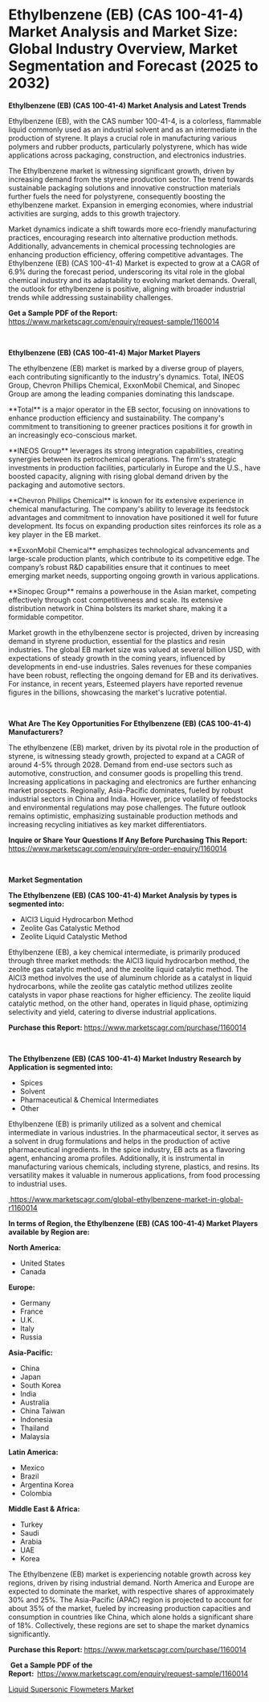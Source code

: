 <p><h1>Ethylbenzene (EB) (CAS 100-41-4) Market Analysis and Market Size: Global Industry Overview, Market Segmentation and Forecast (2025 to 2032)</h1></p><p><strong>Ethylbenzene (EB) (CAS 100-41-4) Market Analysis and Latest Trends</strong></p>
<p><p>Ethylbenzene (EB), with the CAS number 100-41-4, is a colorless, flammable liquid commonly used as an industrial solvent and as an intermediate in the production of styrene. It plays a crucial role in manufacturing various polymers and rubber products, particularly polystyrene, which has wide applications across packaging, construction, and electronics industries.</p><p>The Ethylbenzene market is witnessing significant growth, driven by increasing demand from the styrene production sector. The trend towards sustainable packaging solutions and innovative construction materials further fuels the need for polystyrene, consequently boosting the ethylbenzene market. Expansion in emerging economies, where industrial activities are surging, adds to this growth trajectory.</p><p>Market dynamics indicate a shift towards more eco-friendly manufacturing practices, encouraging research into alternative production methods. Additionally, advancements in chemical processing technologies are enhancing production efficiency, offering competitive advantages. The Ethylbenzene (EB) (CAS 100-41-4) Market is expected to grow at a CAGR of 6.9% during the forecast period, underscoring its vital role in the global chemical industry and its adaptability to evolving market demands. Overall, the outlook for ethylbenzene is positive, aligning with broader industrial trends while addressing sustainability challenges.</p></p>
<p><strong>Get a Sample PDF of the Report:&nbsp;</strong> <a href="https://www.marketscagr.com/enquiry/request-sample/1160014?utm_campaign=3460&utm_medium=2&utm_source=Github&utm_content=ia&utm_term=22032025&utm_id=ethylbenzene-eb-cas-100-41-4">https://www.marketscagr.com/enquiry/request-sample/1160014</a></p>
<p>&nbsp;</p>
<p><strong>Ethylbenzene (EB) (CAS 100-41-4) Major Market Players</strong></p>
<p><p>The ethylbenzene (EB) market is marked by a diverse group of players, each contributing significantly to the industry's dynamics. Total, INEOS Group, Chevron Phillips Chemical, ExxonMobil Chemical, and Sinopec Group are among the leading companies dominating this landscape.</p><p>**Total** is a major operator in the EB sector, focusing on innovations to enhance production efficiency and sustainability. The company's commitment to transitioning to greener practices positions it for growth in an increasingly eco-conscious market.</p><p>**INEOS Group** leverages its strong integration capabilities, creating synergies between its petrochemical operations. The firm's strategic investments in production facilities, particularly in Europe and the U.S., have boosted capacity, aligning with rising global demand driven by the packaging and automotive sectors.</p><p>**Chevron Phillips Chemical** is known for its extensive experience in chemical manufacturing. The company's ability to leverage its feedstock advantages and commitment to innovation have positioned it well for future development. Its focus on expanding production sites reinforces its role as a key player in the EB market.</p><p>**ExxonMobil Chemical** emphasizes technological advancements and large-scale production plants, which contribute to its competitive edge. The company’s robust R&D capabilities ensure that it continues to meet emerging market needs, supporting ongoing growth in various applications.</p><p>**Sinopec Group** remains a powerhouse in the Asian market, competing effectively through cost competitiveness and scale. Its extensive distribution network in China bolsters its market share, making it a formidable competitor.</p><p>Market growth in the ethylbenzene sector is projected, driven by increasing demand in styrene production, essential for the plastics and resin industries. The global EB market size was valued at several billion USD, with expectations of steady growth in the coming years, influenced by developments in end-use industries. Sales revenues for these companies have been robust, reflecting the ongoing demand for EB and its derivatives. For instance, in recent years, Esteemed players have reported revenue figures in the billions, showcasing the market's lucrative potential.</p></p>
<p>&nbsp;</p>
<p><strong>What Are The Key Opportunities For Ethylbenzene (EB) (CAS 100-41-4) Manufacturers?</strong></p>
<p><p>The ethylbenzene (EB) market, driven by its pivotal role in the production of styrene, is witnessing steady growth, projected to expand at a CAGR of around 4-5% through 2028. Demand from end-use sectors such as automotive, construction, and consumer goods is propelling this trend. Increasing applications in packaging and electronics are further enhancing market prospects. Regionally, Asia-Pacific dominates, fueled by robust industrial sectors in China and India. However, price volatility of feedstocks and environmental regulations may pose challenges. The future outlook remains optimistic, emphasizing sustainable production methods and increasing recycling initiatives as key market differentiators.</p></p>
<p><strong>Inquire or Share Your Questions If Any Before Purchasing This Report:</strong> <a href="https://www.marketscagr.com/enquiry/pre-order-enquiry/1160014?utm_campaign=3460&utm_medium=2&utm_source=Github&utm_content=ia&utm_term=22032025&utm_id=ethylbenzene-eb-cas-100-41-4">https://www.marketscagr.com/enquiry/pre-order-enquiry/1160014</a></p>
<p>&nbsp;</p>
<p><strong>Market Segmentation</strong></p>
<p><strong>The Ethylbenzene (EB) (CAS 100-41-4) Market Analysis by types is segmented into:</strong></p>
<p><ul><li>AlCl3 Liquid Hydrocarbon Method</li><li>Zeolite Gas Catalystic Method</li><li>Zeolite Liquid Catalystic Method</li></ul></p>
<p><p>Ethylbenzene (EB), a key chemical intermediate, is primarily produced through three market methods: the AlCl3 liquid hydrocarbon method, the zeolite gas catalytic method, and the zeolite liquid catalytic method. The AlCl3 method involves the use of aluminum chloride as a catalyst in liquid hydrocarbons, while the zeolite gas catalytic method utilizes zeolite catalysts in vapor phase reactions for higher efficiency. The zeolite liquid catalytic method, on the other hand, operates in liquid phase, optimizing selectivity and yield, catering to diverse industrial applications.</p></p>
<p><strong>Purchase this Report:&nbsp;</strong><a href="https://www.marketscagr.com/purchase/1160014?utm_campaign=3460&utm_medium=2&utm_source=Github&utm_content=ia&utm_term=22032025&utm_id=ethylbenzene-eb-cas-100-41-4">https://www.marketscagr.com/purchase/1160014</a></p>
<p>&nbsp;</p>
<p><strong>The Ethylbenzene (EB) (CAS 100-41-4) Market Industry Research by Application is segmented into:</strong></p>
<p><ul><li>Spices</li><li>Solvent</li><li>Pharmaceutical & Chemical Intermediates</li><li>Other</li></ul></p>
<p><p>Ethylbenzene (EB) is primarily utilized as a solvent and chemical intermediate in various industries. In the pharmaceutical sector, it serves as a solvent in drug formulations and helps in the production of active pharmaceutical ingredients. In the spice industry, EB acts as a flavoring agent, enhancing aroma profiles. Additionally, it is instrumental in manufacturing various chemicals, including styrene, plastics, and resins. Its versatility makes it valuable in numerous applications, from food processing to industrial uses.</p></p>
<p><a href="https://www.marketscagr.com/global-ethylbenzene-market-in-global-r1160014?utm_campaign=3460&utm_medium=2&utm_source=Github&utm_content=ia&utm_term=22032025&utm_id=ethylbenzene-eb-cas-100-41-4">&nbsp;https://www.marketscagr.com/global-ethylbenzene-market-in-global-r1160014</a></p>
<p><strong>In terms of Region, the Ethylbenzene (EB) (CAS 100-41-4) Market Players available by Region are:</strong></p>
<p>
    <p> <strong> North America: </strong>
        <ul>
            <li>United States</li>
            <li>Canada</li>
        </ul>
        </p> 
    <p> <strong> Europe: </strong>
        <ul>
            <li>Germany</li>
            <li>France</li>
            <li>U.K.</li>
            <li>Italy</li>
            <li>Russia</li>
        </ul>
        </p> 
    <p> <strong> Asia-Pacific: </strong>
        <ul>
            <li>China</li>
            <li>Japan</li>
            <li>South Korea</li>
            <li>India</li>
            <li>Australia</li>
            <li>China Taiwan</li>
            <li>Indonesia</li>
            <li>Thailand</li>
            <li>Malaysia</li>
        </ul>
        </p> 
    <p> <strong> Latin America: </strong>
        <ul>
            <li>Mexico</li>
            <li>Brazil</li>
            <li>Argentina Korea</li>
            <li>Colombia</li>
        </ul>
        </p> 
    <p> <strong> Middle East & Africa: </strong>
        <ul>
            <li>Turkey</li>
            <li>Saudi</li>
            <li>Arabia</li>
            <li>UAE</li>
            <li>Korea</li>
        </ul>
    </p>
    </p>
<p><p>The Ethylbenzene (EB) market is experiencing notable growth across key regions, driven by rising industrial demand. North America and Europe are expected to dominate the market, with respective shares of approximately 30% and 25%. The Asia-Pacific (APAC) region is projected to account for about 35% of the market, fueled by increasing production capacities and consumption in countries like China, which alone holds a significant share of 18%. Collectively, these regions are set to shape the market dynamics significantly.</p></p>
<p><strong>Purchase this Report: </strong><a href="https://www.marketscagr.com/purchase/1160014?utm_campaign=3460&utm_medium=2&utm_source=Github&utm_content=ia&utm_term=22032025&utm_id=ethylbenzene-eb-cas-100-41-4">https://www.marketscagr.com/purchase/1160014</a></p>
<p>&nbsp;<strong>Get a Sample PDF of the Report:&nbsp;&nbsp;</strong><a href="https://www.marketscagr.com/enquiry/request-sample/1160014?utm_campaign=3460&utm_medium=2&utm_source=Github&utm_content=ia&utm_term=22032025&utm_id=ethylbenzene-eb-cas-100-41-4">https://www.marketscagr.com/enquiry/request-sample/1160014</a></p>
<p><strong></strong></p>
<p><p><a href="https://github.com/yepezkommakp/Market-Research-Report-List-1/blob/main/liquid-supersonic-flowmeters-market.md?utm_campaign=3460&utm_medium=2&utm_source=Github&utm_content=ia&utm_term=22032025&utm_id=ethylbenzene-eb-cas-100-41-4">Liquid Supersonic Flowmeters Market</a></p></p>